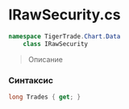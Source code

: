 
# IRawSecurity.cs
```csharp
namespace TigerTrade.Chart.Data  
    class IRawSecurity
```

> Описание

### Синтаксис
```csharp
long Trades { get; }
```
